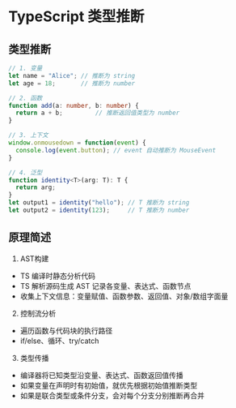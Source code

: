 # TypeScript 类型推断

## 类型推断

```ts
// 1. 变量
let name = "Alice"; // 推断为 string
let age = 18;       // 推断为 number

// 2. 函数
function add(a: number, b: number) {
  return a + b; 		// 推断返回值类型为 number
}

// 3. 上下文
window.onmousedown = function(event) {
  console.log(event.button); // event 自动推断为 MouseEvent
}

// 4. 泛型
function identity<T>(arg: T): T {
  return arg;
}
let output1 = identity("hello"); // T 推断为 string
let output2 = identity(123);     // T 推断为 number
```

## 原理简述

1. AST构建
- TS 编译时静态分析代码
- TS 解析源码生成 AST 记录各变量、表达式、函数节点
- 收集上下文信息：变量赋值、函数参数、返回值、对象/数组字面量
2. 控制流分析
- 遍历函数与代码块的执行路径
- if/else、循环、try/catch
3. 类型传播
- 编译器将已知类型沿变量、表达式、函数返回值传播
- 如果变量在声明时有初始值，就优先根据初始值推断类型
- 如果是联合类型或条件分支，会对每个分支分别推断再合并